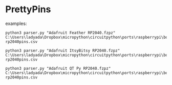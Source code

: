 # PrettyPins

examples:

```
python3 parser.py "Adafruit Feather RP2040.fzpz" C:\Users\ladyada\Dropbox\micropython\circuitpython\ports\raspberrypi\boards\adafruit_feather_rp2040\pins.c rp2040pins.csv
```

```
python3 parser.py "Adafruit ItsyBitsy RP2040.fzpz" C:\Users\ladyada\Dropbox\micropython\circuitpython\ports\raspberrypi\boards\adafruit_feather_rp2040\pins.c rp2040pins.csv
```

```
python3 parser.py "Adafruit QT Py RP2040.fzpz" C:\Users\ladyada\Dropbox\micropython\circuitpython\ports\raspberrypi\boards\adafruit_qtpy_rp2040\pins.c rp2040pins.csv
```

```python3 parser.py "Adafruit Metro ESP32-S2.fzpz" C:\Users\ladyada\Dropbox\micropython\circuitpython\ports\esp32s2\boards\adafruit_metro_esp32s2\pins.c esp32s2pins.csv -s "^D([0-9])" "IO\1"
